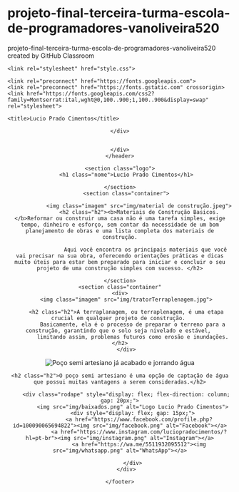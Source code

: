 # projeto-final-terceira-turma-escola-de-programadores-vanoliveira520
projeto-final-terceira-turma-escola-de-programadores-vanoliveira520 created by GitHub Classroom
<!DOCTYPE html>
<html lang="pt-BR">
<head>
    <meta charset="UTF-8">
    <meta name="viewport" content="width=device-width, initial-scale=1.0">

    <link rel="stylesheet" href="style.css">

    <link rel="preconnect" href="https://fonts.googleapis.com">
    <link rel="preconnect" href="https://fonts.gstatic.com" crossorigin>
    <link href="https://fonts.googleapis.com/css2?family=Montserrat:ital,wght@0,100..900;1,100..900&display=swap" rel="stylesheet">

    <title>Lucio Prado Cimentos</title>
</head>
<body id="body">
    <header> 
            
        
           
    </div>

   
    </div>
    </header>

    <section class="logo">
        <h1 class="nome">Lucio Prado Cimentos</h1>

    </section>
        <section class="container">
     
                <img class="imagem" src="img/material de construção.jpeg">
                <h2 class="h2"><b>Materiais de Construção Basicos. </b>Reformar ou construir uma casa não é uma tarefa simples, exige tempo, dinheiro e esforço, sem contar da necessidade de um bom planejamento de obras e uma lista completa dos materiais de construção.

                    Aqui você encontra os principais materiais que você vai precisar na sua obra, oferecendo orientações práticas e dicas muito úteis para estar bem preparado para iniciar e concluir o seu projeto de uma construção simples com sucesso. </h2>
              
    </section>
    <section class="container"
    <div>
        <img class="imagem" src="img/tratorTerraplenagem.jpg">

        <h2 class="h2">A terraplanagem, ou terraplenagem, é uma etapa crucial em qualquer projeto de construção. 
            Basicamente, ela é o processo de preparar o terreno para a construção, garantindo que o solo seja nivelado e estável, 
            limitando assim, problemas futuros como erosão e inundações.</h2>
        </div>
</section>
 
<section class="container"
<div>
    <img class="imagem" src="img/poço.jpg" alt="Poço semi artesiano já acabado e jorrando água">
    
    <h2 class="h2">O poço semi artesiano é uma opção de captação de água que possui muitas vantagens a serem consideradas.</h2>
</div>
</section>
    <footer> 


        <div class="rodape" style="display: flex; flex-direction: column; gap: 20px;">
            <img src="img/baixados.png" alt="Logo Lucio Prado Cimentos">
            <div style="display: flex; gap: 15px;">
                <a href="https://www.facebook.com/profile.php?id=100090065694822"><img src="img/facebook.png" alt="Facebook"></a>
                <a href="https://www.instagram.com/luciopradocimentos/?hl=pt-br"><img src="img/instagram.png" alt="Instagram"></a>
                <a href="https://wa.me/5511932095512"><img src="img/whatsapp.png" alt="WhatsApp"></a>
            
            </div>
        </div>
     
    </footer>
        
     
                 
  
<body>        
                   
  <script>
        var menu = document.getElementById("opcoesMenu");

        var body = document.getElementById("body");
    
        function chamaMenu(){
            if(menu.style.display == "none"){
                menu.style.display = "block";
            } else {
                menu.style.display = "none";
            }
        }
        
        function trocarTema(){
            if (body.style.backgroundColor == "white"){
                body.style.backgroundColor = "grey";
            } else{
                body.style.backgroundColor = "white";
            }
        }
    </script>
</body>

</html>
